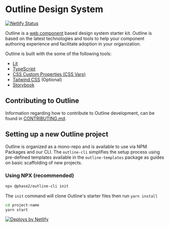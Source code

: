 # Outline Design System
[![Netlify Status](https://api.netlify.com/api/v1/badges/4f86fb44-ada5-4b55-b1ae-f4864f1ca2b5/deploy-status)](https://app.netlify.com/sites/outlinejs/deploys)


Outline is a [web component](https://developer.mozilla.org/en-US/docs/Web/Web_Components) based design system starter kit. Outline is based on the latest technologies and tools to help your component authoring experience and facilitate adoption in your organization.

Outline is built with the some of the following tools:

- [Lit](https://lit.dev/)
- [TypeScript](https://www.typescriptlang.org/)
- [CSS Custom Properties (CSS Vars)](https://developer.mozilla.org/en-US/docs/Web/CSS/--*)
- [Tailwind CSS](https://tailwindcss.com/) (Optional)
- [Storybook](https://storybook.js.org/)

## Contributing to Outline

Information regarding how to contribute to Outline development, can be found in [CONTRIBUTING.md](./CONTRIBUTING.md).

## Setting up a new Outline project

Outline is organized as a mono-repo and is available to use via NPM Packages and our CLI. The `outline-cli` simplifies the setup process using pre-defined templates available in the `outline-templates` package as guides on basic scaffolding of new projects.

### Using NPX (recommended)

```bash
npx @phase2/outline-cli init
```

The `init` command will clone Outline's starter files then run `yarn install`

```bash
cd project-name
yarn start
```

[![Deploys by Netlify](https://www.netlify.com/v3/img/components/netlify-color-accent.svg 'Deploys by Netlify')](https://www.netlify.com)
